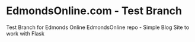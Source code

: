 # EdmondsOnline.com - Test Branch
Test Branch for Edmonds Online
EdmondsOnline repo - Simple Blog Site to work with Flask
